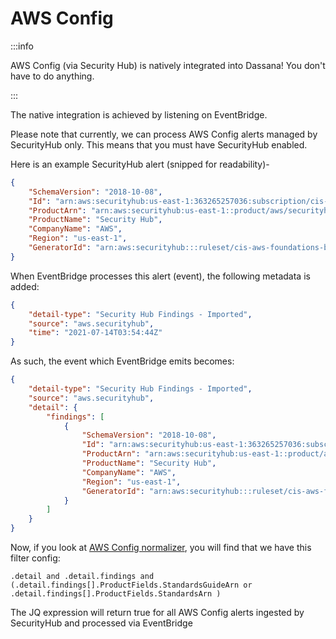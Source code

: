 # AWS Config

:::info

AWS Config (via Security Hub) is natively integrated into Dassana! You don't have to do anything.

:::

The native integration is achieved by listening on EventBridge.

Please note that currently, we can process AWS Config alerts managed by SecurityHub only. This means that you must have SecurityHub enabled.

Here is an example SecurityHub alert (snipped for readability)-

```json
{
	"SchemaVersion": "2018-10-08",
	"Id": "arn:aws:securityhub:us-east-1:363265257036:subscription/cis-aws-foundations-benchmark/v/1.2.0/4.1/finding/4991510f-77f2-4c48-bbb9-f51697bffa3d",
	"ProductArn": "arn:aws:securityhub:us-east-1::product/aws/securityhub",
	"ProductName": "Security Hub",
	"CompanyName": "AWS",
	"Region": "us-east-1",
	"GeneratorId": "arn:aws:securityhub:::ruleset/cis-aws-foundations-benchmark/v/1.2.0/rule/4.1"
}
```

When EventBridge processes this alert (event), the following metadata is added:

```json
{
	"detail-type": "Security Hub Findings - Imported",
	"source": "aws.securityhub",
	"time": "2021-07-14T03:54:44Z"
}
```

As such, the event which EventBridge emits becomes:

```json
{
	"detail-type": "Security Hub Findings - Imported",
	"source": "aws.securityhub",
	"detail": {
		"findings": [
			{
				"SchemaVersion": "2018-10-08",
				"Id": "arn:aws:securityhub:us-east-1:363265257036:subscription/cis-aws-foundations-benchmark/v/1.2.0/4.1/finding/4991510f-77f2-4c48-bbb9-f51697bffa3d",
				"ProductArn": "arn:aws:securityhub:us-east-1::product/aws/securityhub",
				"ProductName": "Security Hub",
				"CompanyName": "AWS",
				"Region": "us-east-1",
				"GeneratorId": "arn:aws:securityhub:::ruleset/cis-aws-foundations-benchmark/v/1.2.0/rule/4.1"
			}
		]
	}
}
```

Now, if you look at [AWS Config normalizer](https://github.com/dassana-io/dassana/blob/main/content/workflows/vendors/security-hub/aws-config.yaml), you will find that we have this filter config:

```
.detail and .detail.findings and (.detail.findings[].ProductFields.StandardsGuideArn or .detail.findings[].ProductFields.StandardsArn )
```

The JQ expression will return true for all AWS Config alerts ingested by SecurityHub and processed via EventBridge
